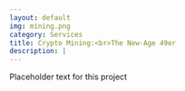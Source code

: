 ```yaml
---
layout: default
img: mining.png 
category: Services
title: Crypto Mining:<br>The New-Age 49er
description: |
---
```

Placeholder text for this project

